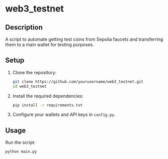 # web3_testnet

## Description
A script to automate getting test coins from Sepolia faucets and transferring them to a main wallet for testing purposes.

## Setup

1. Clone the repository:
    ```sh
    git clone https://github.com/yourusername/web3_testnet.git
    cd web3_testnet
    ```

2. Install the required dependencies:
    ```sh
    pip install -r requirements.txt
    ```

3. Configure your wallets and API keys in `config.py`.

## Usage

Run the script:
```sh
python main.py
